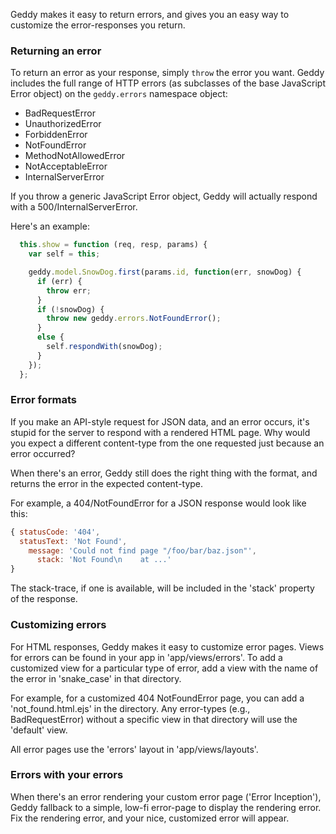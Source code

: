 Geddy makes it easy to return errors, and gives you an easy way to customize the
error-responses you return.

### Returning an error

To return an error as your response, simply `throw` the error you want. Geddy
includes the full range of HTTP errors (as subclasses of the base JavaScript
Error object) on the `geddy.errors` namespace object:

* BadRequestError
* UnauthorizedError
* ForbiddenError
* NotFoundError
* MethodNotAllowedError
* NotAcceptableError
* InternalServerError

If you throw a generic JavaScript Error object, Geddy will actually respond with
a 500/InternalServerError.

Here's an example:

```javascript
  this.show = function (req, resp, params) {
    var self = this;

    geddy.model.SnowDog.first(params.id, function(err, snowDog) {
      if (err) {
        throw err;
      }
      if (!snowDog) {
        throw new geddy.errors.NotFoundError();
      }
      else {
        self.respondWith(snowDog);
      }
    });
  };
```

### Error formats

If you make an API-style request for JSON data, and an error occurs, it's stupid
for the server to respond with a rendered HTML page. Why would you expect a
different content-type from the one requested just because an error occurred?

When there's an error, Geddy still does the right thing with the format, and
returns the error in the expected content-type.

For example, a 404/NotFoundError for a JSON response would look like this:

```javascript
{ statusCode: '404',
  statusText: 'Not Found',
    message: 'Could not find page "/foo/bar/baz.json"',
      stack: 'Not Found\n    at ...'
}
```

The stack-trace, if one is available, will be included in the 'stack' property
of the response.

### Customizing errors

For HTML responses, Geddy makes it easy to customize error pages. Views for
errors can be found in your app in 'app/views/errors'. To add a customized view
for a particular type of error, add a view with the name of the error in
'snake_case' in that directory.

For example, for a customized 404 NotFoundError page, you can add a
'not_found.html.ejs' in the directory. Any error-types (e.g., BadRequestError)
without a specific view in that directory will use the 'default' view.

All error pages use the 'errors' layout in 'app/views/layouts'.

### Errors with your errors

When there's an error rendering your custom error page ('Error Inception'),
Geddy fallback to a simple, low-fi error-page to display the rendering error.
Fix the rendering error, and your nice, customized error will appear.
